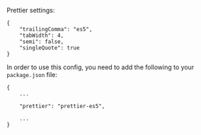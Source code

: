 Prettier settings:

```
{
    "trailingComma": "es5",
    "tabWidth": 4,
    "semi": false,
    "singleQuote": true
}
```

In order to use this config, you need to add the following to your `package.json` file:

```
{
    ...

    "prettier": "prettier-es5",
    
    ...
}
```

